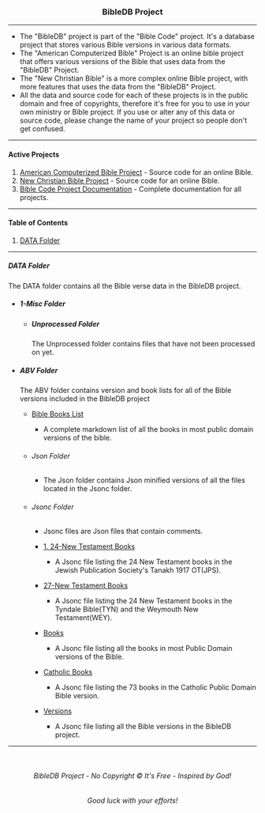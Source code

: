 <h3 align="center">BibleDB Project</h3>

---

* The "BibleDB" project is part of the "Bible Code" project. It's a database project that stores various Bible versions in various data formats.
* The "American Computerized Bible" Project is an online bible project that offers various versions of the Bible that uses data from the "BibleDB" Project.
* The "New Christian Bible" is a more complex online Bible project, with more features that uses the data from the "BibleDB" Project.
* All the data and source code for each of these projects is in the public domain and free of copyrights, therefore it's free for you to use in your own ministry or Bible project. If you use or alter any of this data or source code, please change the name of your project so people don't get confused.

---
#### Active Projects

1. [American Computerized Bible Project](https://github.com/ACB-Bible/AmericanComputerizedBible) - Source code for an online Bible.
2. [New Christian Bible Project](https://github.com/ACB-Bible/NCB)  - Source code for an online Bible.
3. [Bible Code Project Documentation](https://github.com/ACB-Bible/DOC) - Complete documentation for all projects.

---

#### Table of Contents

1. [DATA Folder](#data-folder)
    
---

##### DATA Folder

The DATA folder contains all the Bible verse data in the BibleDB project.




* ##### 1-Misc Folder
    * ##### Unprocessed Folder
        The Unprocessed folder contains files that have not been processed on yet.

* ##### ABV Folder

    The ABV folder contains version and book lists for all of the Bible versions included in the BibleDB project
    <br>
    * [Bible Books List](/DATA/ABV/BibleBookLists.md)
    
        * A complete markdown list of all the books in most public domain versions of the bible.

    * ###### Json Folder
        * The Json folder contains Json minified versions of all the files located in the Jsonc folder.

    * ###### Jsonc Folder

        * Jsonc files are Json files that contain comments.

        * [1. 24-New Testament Books](/DATA/ABV/Jsonc/24-NewTestamentBooks.jsonc)

            * A Jsonc file listing the 24 New Testament books in the Jewish Publication Society's Tanakh 1917 OT(JPS).

        * [27-New Testament Books](/DATA/ABV/Jsonc/27-NewTestamentBooks.jsonc)

            * A Jsonc file listing the 24 New Testament books in the Tyndale Bible(TYN) and the Weymouth New Testament(WEY).

        * [Books](/DATA/ABV/Jsonc/Books.jsonc)

            * A Jsonc file listing all the books in most Public Domain versions of the Bible.

        * [Catholic Books](/DATA/ABV/Jsonc/CatholicBooks.jsonc)

            * A Jsonc file listing the 73 books in the Catholic Public Domain Bible version.

        * [Versions](/DATA/ABV/Jsonc/Versions.jsonc)

            * A Jsonc file listing all the Bible versions in the BibleDB project.    

---
<br>

<h6 align="center" title="God's Word Is Not For Sale">BibleDB Project - No Copyright © It's Free - Inspired by God!</h3>
<h6 align="center">Good luck with your efforts!</h6>